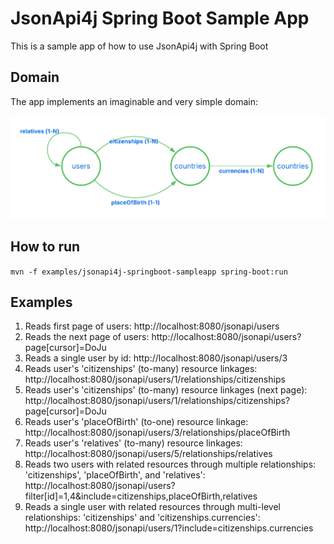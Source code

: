 # JsonApi4j Spring Boot Sample App

This is a sample app of how to use JsonApi4j with Spring Boot

## Domain

The app implements an imaginable and very simple domain:

![Domain graph](../docs/domain-graph.png)

## How to run

`mvn -f examples/jsonapi4j-springboot-sampleapp spring-boot:run`

## Examples

1. Reads first page of users: http://localhost:8080/jsonapi/users 
2. Reads the next page of users: http://localhost:8080/jsonapi/users?page[cursor]=DoJu
3. Reads a single user by id: http://localhost:8080/jsonapi/users/3
4. Reads user's 'citizenships' (to-many) resource linkages:  http://localhost:8080/jsonapi/users/1/relationships/citizenships
5. Reads user's 'citizenships' (to-many) resource linkages (next page):  http://localhost:8080/jsonapi/users/1/relationships/citizenships?page[cursor]=DoJu
6. Reads user's 'placeOfBirth' (to-one) resource linkage:  http://localhost:8080/jsonapi/users/3/relationships/placeOfBirth
7. Reads user's 'relatives' (to-many) resource linkages:  http://localhost:8080/jsonapi/users/5/relationships/relatives
8. Reads two users with related resources through multiple relationships: 'citizenships', 'placeOfBirth', and 'relatives': http://localhost:8080/jsonapi/users?filter[id]=1,4&include=citizenships,placeOfBirth,relatives
9. Reads a single user with related resources through multi-level relationships: 'citizenships' and 'citizenships.currencies': http://localhost:8080/jsonapi/users/1?include=citizenships.currencies
